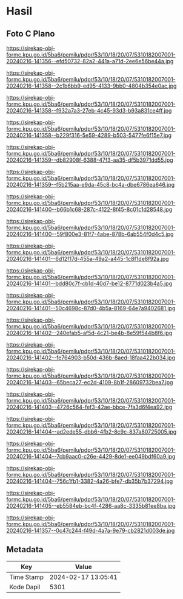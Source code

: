 # Hasil

## Foto C Plano

https://sirekap-obj-formc.kpu.go.id/5ba6/pemilu/pdpr/53/10/18/20/07/5310182007001-20240216-141356--efd50732-82a2-441a-a71d-2ee6e56be44a.jpg

https://sirekap-obj-formc.kpu.go.id/5ba6/pemilu/pdpr/53/10/18/20/07/5310182007001-20240216-141358--2c1b6bb9-ed95-4133-9bb0-4804b354e0ac.jpg

https://sirekap-obj-formc.kpu.go.id/5ba6/pemilu/pdpr/53/10/18/20/07/5310182007001-20240216-141358--f932a7a3-27eb-4c45-93d3-b93a831ce4ff.jpg

https://sirekap-obj-formc.kpu.go.id/5ba6/pemilu/pdpr/53/10/18/20/07/5310182007001-20240216-141358--b229f316-5e59-4289-b503-5477fe6f15e7.jpg

https://sirekap-obj-formc.kpu.go.id/5ba6/pemilu/pdpr/53/10/18/20/07/5310182007001-20240216-141359--db82908f-6388-47f3-aa35-df5b3971dd55.jpg

https://sirekap-obj-formc.kpu.go.id/5ba6/pemilu/pdpr/53/10/18/20/07/5310182007001-20240216-141359--f5b215aa-e9da-45c8-bc4a-dbe6786ea646.jpg

https://sirekap-obj-formc.kpu.go.id/5ba6/pemilu/pdpr/53/10/18/20/07/5310182007001-20240216-141400--b66b1c68-287c-4122-8f45-8c01c1d28548.jpg

https://sirekap-obj-formc.kpu.go.id/5ba6/pemilu/pdpr/53/10/18/20/07/5310182007001-20240216-141400--59f800e3-81f7-4abe-878b-6ab554f0d4c5.jpg

https://sirekap-obj-formc.kpu.go.id/5ba6/pemilu/pdpr/53/10/18/20/07/5310182007001-20240216-141401--6d12f17d-455a-49a2-a445-1c8f1de8f92a.jpg

https://sirekap-obj-formc.kpu.go.id/5ba6/pemilu/pdpr/53/10/18/20/07/5310182007001-20240216-141401--bdd80c7f-cb1d-40d7-be12-8771d023b4a5.jpg

https://sirekap-obj-formc.kpu.go.id/5ba6/pemilu/pdpr/53/10/18/20/07/5310182007001-20240216-141401--50c4698c-87d0-4b5a-8169-64e7a9402681.jpg

https://sirekap-obj-formc.kpu.go.id/5ba6/pemilu/pdpr/53/10/18/20/07/5310182007001-20240216-141402--240efab5-af5d-4c21-be4b-8e59f544b8f6.jpg

https://sirekap-obj-formc.kpu.go.id/5ba6/pemilu/pdpr/53/10/18/20/07/5310182007001-20240216-141402--fe764903-b50d-436b-8aed-18faa422b034.jpg

https://sirekap-obj-formc.kpu.go.id/5ba6/pemilu/pdpr/53/10/18/20/07/5310182007001-20240216-141403--65beca27-ec2d-4109-8b1f-28609732bea7.jpg

https://sirekap-obj-formc.kpu.go.id/5ba6/pemilu/pdpr/53/10/18/20/07/5310182007001-20240216-141403--4726c564-fef3-42ae-bbce-7fa3d6f4ea92.jpg

https://sirekap-obj-formc.kpu.go.id/5ba6/pemilu/pdpr/53/10/18/20/07/5310182007001-20240216-141404--ad2ede55-dbb6-4fb2-8c9c-837a80725005.jpg

https://sirekap-obj-formc.kpu.go.id/5ba6/pemilu/pdpr/53/10/18/20/07/5310182007001-20240216-141404--7cb9aac0-c26e-4429-8de1-ee049bdf60a9.jpg

https://sirekap-obj-formc.kpu.go.id/5ba6/pemilu/pdpr/53/10/18/20/07/5310182007001-20240216-141404--756c1fb1-3382-4a26-bfe7-db35b7b37294.jpg

https://sirekap-obj-formc.kpu.go.id/5ba6/pemilu/pdpr/53/10/18/20/07/5310182007001-20240216-141405--eb5584eb-bc4f-4286-aa8c-3335b81ee8ba.jpg

https://sirekap-obj-formc.kpu.go.id/5ba6/pemilu/pdpr/53/10/18/20/07/5310182007001-20240216-141357--0c47c244-f49d-4a7a-9e79-cb2821d003de.jpg


## Metadata

| Key        | Value               |
| ---------- | ------------------- |
| Time Stamp | 2024-02-17 13:05:41 |
| Kode Dapil | 5301                |



